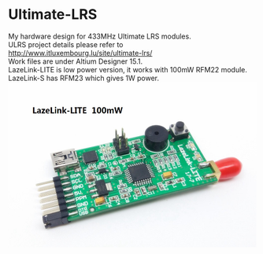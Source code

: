 # Ultimate-LRS
My hardware design for 433MHz Ultimate LRS modules.<br />
ULRS project details please refer to http://www.itluxembourg.lu/site/ultimate-lrs/<br />
Work files are under Altium Designer 15.1. <br />
LazeLink-LITE is low power version, it works with 100mW RFM22 module.<br />
LazeLink-S has RFM23 which gives 1W power.<br />
![](https://github.com/LazemanCY/Ultimate-LRS/blob/master/LazeLink-LITE/LITE.jpg)

